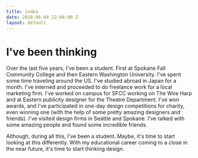 ```yaml
---
title: index
date: 2018-06-04 22:04:00 Z
layout: default
---
```


# I've been thinking
Over the last five years, I've been a student. First at Spokane Fall Community College and then Eastern Washington University. I've spent some time traveling around the US. I've studied abroad in Japan for a month. I've interned and proceeded to do freelance work for a local marketing firm. I've worked on campus for SFCC working on The Wire Harp and at Eastern publicity designer for the Theatre Department. I've won awards, and I've participated in one-day design competitions for charity, even winning one (with the help of some pretty amazing designers and friends). I've visited design firms in Seattle and Spokane. I've talked with some amazing people and found some incredible friends.

Although, during all this, I've been a student. Maybe, it's time to start looking at this differently. With my educational career coming to a close in the near future, it's time to start thinking design.